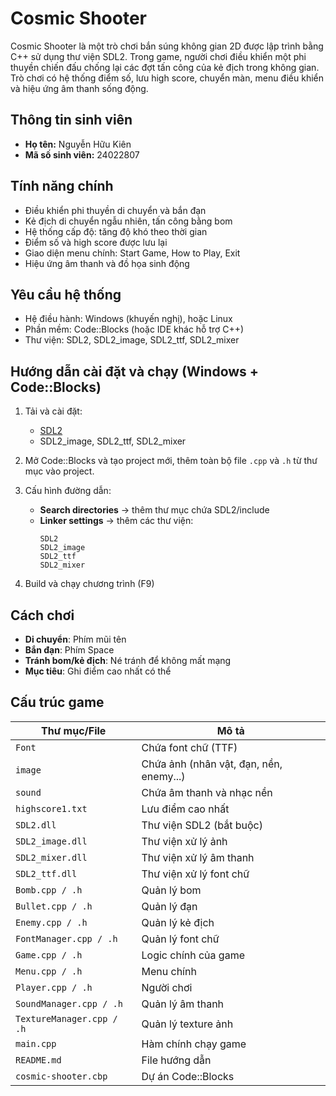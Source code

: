 # Cosmic Shooter

Cosmic Shooter là một trò chơi bắn súng không gian 2D được lập trình bằng C++ sử dụng thư viện SDL2. Trong game, người chơi điều khiển một phi thuyền chiến đấu chống lại các đợt tấn công của kẻ địch trong không gian. Trò chơi có hệ thống điểm số, lưu high score, chuyển màn, menu điều khiển và hiệu ứng âm thanh sống động.

## Thông tin sinh viên

- **Họ tên:** Nguyễn Hữu Kiên  
- **Mã số sinh viên:** 24022807

## Tính năng chính

- Điều khiển phi thuyền di chuyển và bắn đạn
- Kẻ địch di chuyển ngẫu nhiên, tấn công bằng bom 
- Hệ thống cấp độ: tăng độ khó theo thời gian
- Điểm số và high score được lưu lại
- Giao diện menu chính: Start Game, How to Play, Exit
- Hiệu ứng âm thanh và đồ họa sinh động

## Yêu cầu hệ thống

- Hệ điều hành: Windows (khuyến nghị), hoặc Linux
- Phần mềm: Code::Blocks (hoặc IDE khác hỗ trợ C++)
- Thư viện: SDL2, SDL2_image, SDL2_ttf, SDL2_mixer

## Hướng dẫn cài đặt và chạy (Windows + Code::Blocks)

1. Tải và cài đặt:
   - [SDL2](https://www.libsdl.org/)
   - SDL2_image, SDL2_ttf, SDL2_mixer

2. Mở Code::Blocks và tạo project mới, thêm toàn bộ file `.cpp` và `.h` từ thư mục vào project.

3. Cấu hình đường dẫn:
   - **Search directories** → thêm thư mục chứa SDL2/include
   - **Linker settings** → thêm các thư viện:
     ```
     SDL2
     SDL2_image
     SDL2_ttf
     SDL2_mixer
     ```

4. Build và chạy chương trình (F9)

## Cách chơi

- **Di chuyển**: Phím mũi tên
- **Bắn đạn**: Phím Space
- **Tránh bom/kẻ địch**: Né tránh để không mất mạng
- **Mục tiêu**: Ghi điểm cao nhất có thể

## Cấu trúc game

| Thư mục/File               | Mô tả                        |
|----------------------------|------------------------------|
| `Font `                    | Chứa font chữ (TTF)          |
| `image `                   | Chứa ảnh (nhân vật, đạn, nền, enemy...) |
| `sound `                   | Chứa âm thanh và nhạc nền    |
| `highscore1.txt`           | Lưu điểm cao nhất            |
| `SDL2.dll`                 | Thư viện SDL2 (bắt buộc)     |
| `SDL2_image.dll`           | Thư viện xử lý ảnh           |
| `SDL2_mixer.dll`           | Thư viện xử lý âm thanh      |
| `SDL2_ttf.dll`             | Thư viện xử lý font chữ      |
| `Bomb.cpp / .h`            | Quản lý bom                  |
| `Bullet.cpp / .h`          | Quản lý đạn                  |
| `Enemy.cpp / .h`           | Quản lý kẻ địch              |
| `FontManager.cpp / .h`     | Quản lý font chữ             |
| `Game.cpp / .h`            | Logic chính của game        |
| `Menu.cpp / .h`            | Menu chính                   |
| `Player.cpp / .h`          | Người chơi                   |
| `SoundManager.cpp / .h`    | Quản lý âm thanh             |
| `TextureManager.cpp / .h`  | Quản lý texture ảnh         |
| `main.cpp`                 | Hàm chính chạy game          |
| `README.md`                | File hướng dẫn               |
| `cosmic-shooter.cbp`       | Dự án Code::Blocks           |
